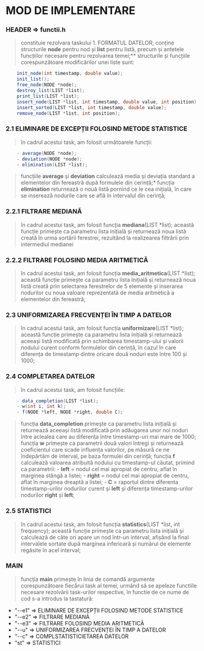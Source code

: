 # **MOD DE IMPLEMENTARE**

### HEADER => functii.h

> constituie rezolvara taskului 1. FORMATUL DATELOR;
> conține structurile **node** pentru nod și **list** pentru listă, precum și antetele funcțiilor necesare pentru rezolvarea temei;**
> structurile și funcțiile corespunzătoare modificărilor unei liste sunt:
```c#
    init_node(int timestamp, double value);
    init_list();
    free_node(NODE *node);
    destroy_list(LIST *list);
    print_list(LIST *list);
    insert_node(LIST *list, int timestamp, double value, int position);
    insert_sorted(LIST *list, int timestamp, double value);
    remove_node(LIST *list, int position);
```

### 2.1 ELIMINARE DE EXCEPȚII FOLOSIND METODE STATISTICE

> în cadrul acestui task, am folosit următoarele funcții:
```c#
    - average(NODE *node);
    - deviation(NODE *node);
    - elimination(LIST *list);
```
> funcțiile **average** și **deviation** calculează media și deviația standard a elementelor din fereastră după formulele din cerință;*
> funcția **elimination** returnează o nouă listă pornind ce le cea inițială, în care se inserează nodurile care se află în intervalul din cerință;

### 2.2.1 FILTRARE MEDIANĂ

> în cadrul acestui task, am folosit funcția **mediana**(LIST *list); 
> această funcție primește ca parametru lista inițială și returnează noua listă creată în urma sortării ferestrei, rezultând la realizearea filtrării prin intermediul medianei

### 2.2.2 FILTRARE FOLOSIND MEDIA ARITMETICĂ

> în cadrul acestui task, am folosit funcția **media_aritmetica**(LIST *list);
> această funcție primește ca parametru lista inițială și returnează noua listă creată prin selectarea ferestrelor de 5 elemente și inserarea nodurilor cu noua valoare reprezentată de media aritmetică a elementelor din fereastră;

### 2.3 UNIFORMIZAREA FRECVENȚEI ÎN TIMP A DATELOR

> în cadrul acestui task, am folosit funcția **uniformizare**(LIST *list);
> această funcție primește ca parametru lista inițială și returnează aceeași listă modificată prin schimbarea timestamp-ului și valorii nodului curent conform formulelor din cerință, în cazul în care diferența de timestamp dintre oricare două noduri este între 100 și 1000;

### 2.4 COMPLETAREA DATELOR

> în cadrul acestui task, am folosit funcțiile:
```c#
    - data_completion(LIST *list);
    - w(int i, int k);
    - f(NODE *left, NODE *right, double C);
```
> funcția **data_completion** primește ca parametru lista inițială și returnează aceeași listă modificată prin adăugarea unor noi noduri între aclealea care au diferența între timestamp-uri mai mare de 1000;
> funcția **w** primește ca parametrii două valori întregi și returnează coeficientul care scade influența valorilor, pe măsură ce ne îndepărtăm de interval, pe baza formulei din cerință;
> funcția **f** calculează valoarea atribuită nodului cu timestamp-ul căutat, primind ca parametrii:
    - **left** = nodul cel mai apropiat de centru, aflat în marginea stângă a listei;
    - **right** = nodul cel mai apropiat de centru, aflat în marginea dreaptă a listei;
    - **C** = raportul dintre diferenta timestamp-urilor nodurilor curent și **left** și diferența timestamp-urilor nodurilor **right** și **left**;
    
### 2.5 STATISTICI

> în cadrul acestui task, am folosit funcția **statistics**(LIST *list, int frequency);
> această funcție primește ca parametru lista inițială și calculează de câte ori apare un nod într-un interval, afișând la final intervalele sortate după marginea inferioară și numărul de elemente regăsite în acel interval;

### MAIN

> funcția **main** primește în linia de comandă argumente corespunzătoare fiecărui task al temei, urmând să se apeleze functiile necesare rezolvării task-urilor respective, în functie de ce nume de cod s-a introdus la tastatură:
- "--e1" => ELIMINARE DE EXCEPȚII FOLOSIND METODE STATISTICE
- "--e2" => FILTRARE MEDIANĂ
- "--e3" => FILTRARE FOLOSIND MEDIA ARITMETICĂ
- "--u" => UNIFORMIZAREA FRECVENȚEI ÎN TIMP A DATELOR
- "--c" => COMPLSTATISTICIETAREA DATELOR
- "st" => STATISTICI
